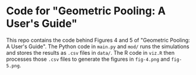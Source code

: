# Code for "Geometric Pooling: A User's Guide"

This repo contains the code behind Figures 4 and 5 of "Geometric Pooling: A User's Guide". The Python code in `main.py` and `mod/` runs the simulations and stores the results as `.csv` files in `data/`. The R code in `viz.R` then processes those `.csv` files to generate the figures in `fig-4.png` and `fig-5.png`.